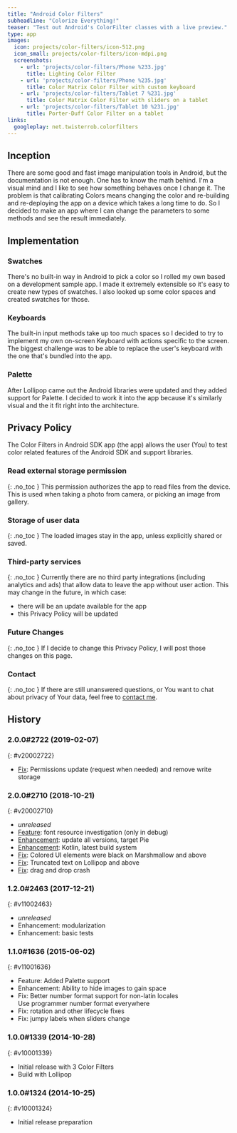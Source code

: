 ```yaml
---
title: "Android Color Filters"
subheadline: "Colorize Everything!"
teaser: "Test out Android's ColorFilter classes with a live preview."
type: app
images:
  icon: projects/color-filters/icon-512.png
  icon_small: projects/color-filters/icon-mdpi.png
  screenshots:
    - url: 'projects/color-filters/Phone %233.jpg'
      title: Lighting Color Filter
    - url: 'projects/color-filters/Phone %235.jpg'
      title: Color Matrix Color Filter with custom keyboard
    - url: 'projects/color-filters/Tablet 7 %231.jpg'
      title: Color Matrix Color Filter with sliders on a tablet
    - url: 'projects/color-filters/Tablet 10 %231.jpg'
      title: Porter-Duff Color Filter on a tablet
links:
  googleplay: net.twisterrob.colorfilters
---
```


## Inception
There are some good and fast image manipulation tools in Android, but the documentation is not enough. One has to know the math behind. I'm a visual mind and I like to see how something behaves once I change it. The problem is that calibrating Colors means changing the color and re-building and re-deploying the app on a device which takes a long time to do. So I decided to make an app where I can change the parameters to some methods and see the result immediately.

## Implementation

### Swatches
There's no built-in way in Android to pick a color so I rolled my own based on a development sample app. I made it extremely extensible so it's easy to create new types of swatches. I also looked up some color spaces and created swatches for those.

### Keyboards
The built-in input methods take up too much spaces so I decided to try to implement my own on-screen Keyboard with actions specific to the screen. The biggest challenge was to be able to replace the user's keyboard with the one that's bundled into the app.

### Palette
After Lollipop came out the Android libraries were updated and they added support for Palette. I decided to work it into the app because it's similarly visual and the it fit right into the architecture.

## Privacy Policy

The Color Filters in Android SDK app (the app) allows the user (You) to test color related features of the Android SDK and support libraries.

### Read external storage permission
{: .no_toc }
This permission authorizes the app to read files from the device. This is used when taking a photo from camera, or picking an image from gallery.

### Storage of user data
{: .no_toc }
The loaded images stay in the app, unless explicitly shared or saved.

### Third-party services
{: .no_toc }
Currently there are no third party integrations (including analytics and ads) that allow data to leave the app without user action.
This may change in the future, in which case:

* there will be an update available for the app
* this Privacy Policy will be updated

### Future Changes
{: .no_toc }
If I decide to change this Privacy Policy, I will post those changes on this page.

### Contact
{: .no_toc }
If there are still unanswered questions, or You want to chat about privacy of Your data, feel free to [contact&nbsp;me]({{site.baseurl}}/contact).

## History

### 2.0.0#2722 (2019-02-07)
{: #v20002722}
 * [Fix](https://github.com/TWiStErRob/net.twisterrob.colorfilters/issues/9): Permissions update (request when needed) and remove write storage

### 2.0.0#2710 (2018-10-21)
{: #v20002710}
 * _unreleased_
 * [Feature]({{site.baseurl}}/blog/2016/09/android-xml-colors.html): font resource investigation (only in debug)
 * [Enhancement](https://github.com/TWiStErRob/net.twisterrob.colorfilters/issues/6): update all versions, target Pie
 * [Enhancement](https://github.com/TWiStErRob/net.twisterrob.colorfilters/issues/5): Kotlin, latest build system
 * [Fix](https://github.com/TWiStErRob/net.twisterrob.colorfilters/issues/7): Colored UI elements were black on Marshmallow and above
 * [Fix](https://github.com/TWiStErRob/net.twisterrob.colorfilters/issues/8): Truncated text on Lollipop and above
 * [Fix](https://github.com/TWiStErRob/net.twisterrob.colorfilters/issues/4): drag and drop crash

### 1.2.0#2463 (2017-12-21)
{: #v11002463}
 * _unreleased_
 * Enhancement: modularization
 * Enhancement: basic tests

### 1.1.0#1636 (2015-06-02)
{: #v11001636}
 * Feature: Added Palette support
 * Enhancement: Ability to hide images to gain space
 * Fix: Better number format support for non-latin locales  
   Use programmer number format everywhere
 * Fix: rotation and other lifecycle fixes
 * Fix: jumpy labels when sliders change

### 1.0.0#1339 (2014-10-28)
{: #v10001339}
 * Initial release with 3 Color Filters
 * Build with Lollipop

### 1.0.0#1324 (2014-10-25)
{: #v10001324}
 * Initial release preparation
